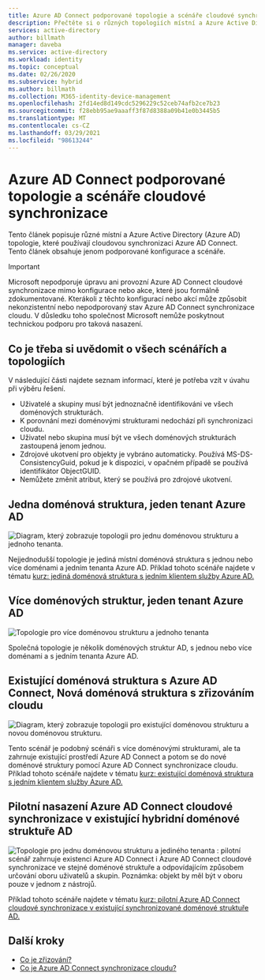 ```yaml
---
title: Azure AD Connect podporované topologie a scénáře cloudové synchronizace
description: Přečtěte si o různých topologiích místní a Azure Active Directory (Azure AD), které používají cloudovou synchronizaci Azure AD Connect.
services: active-directory
author: billmath
manager: daveba
ms.service: active-directory
ms.workload: identity
ms.topic: conceptual
ms.date: 02/26/2020
ms.subservice: hybrid
ms.author: billmath
ms.collection: M365-identity-device-management
ms.openlocfilehash: 2fd14ed8d149cdc5296229c52ceb74afb2ce7b23
ms.sourcegitcommit: f28ebb95ae9aaaff3f87d8388a09b41e0b3445b5
ms.translationtype: MT
ms.contentlocale: cs-CZ
ms.lasthandoff: 03/29/2021
ms.locfileid: "98613244"
---
```

# <a name="azure-ad-connect-cloud-sync-supported-topologies-and-scenarios"></a>Azure AD Connect podporované topologie a scénáře cloudové synchronizace
Tento článek popisuje různé místní a Azure Active Directory (Azure AD) topologie, které používají cloudovou synchronizaci Azure AD Connect. Tento článek obsahuje jenom podporované konfigurace a scénáře.

> [!IMPORTANT]
> Microsoft nepodporuje úpravu ani provozní Azure AD Connect cloudové synchronizace mimo konfigurace nebo akce, které jsou formálně zdokumentované. Kterákoli z těchto konfigurací nebo akcí může způsobit nekonzistentní nebo nepodporovaný stav Azure AD Connect synchronizace cloudu. V důsledku toho společnost Microsoft nemůže poskytnout technickou podporu pro taková nasazení.

## <a name="things-to-remember-about-all-scenarios-and-topologies"></a>Co je třeba si uvědomit o všech scénářích a topologiích
V následující části najdete seznam informací, které je potřeba vzít v úvahu při výběru řešení.

- Uživatelé a skupiny musí být jednoznačně identifikováni ve všech doménových strukturách.
- K porovnání mezi doménovými strukturami nedochází při synchronizaci cloudu.
- Uživatel nebo skupina musí být ve všech doménových strukturách zastoupená jenom jednou.
- Zdrojové ukotvení pro objekty je vybráno automaticky.  Používá MS-DS-ConsistencyGuid, pokud je k dispozici, v opačném případě se používá identifikátor ObjectGUID.
- Nemůžete změnit atribut, který se používá pro zdrojové ukotvení.

## <a name="single-forest-single-azure-ad-tenant"></a>Jedna doménová struktura, jeden tenant Azure AD
![Diagram, který zobrazuje topologii pro jednu doménovou strukturu a jednoho tenanta.](media/tutorial-single-forest/diagram-2.png)

Nejjednodušší topologie je jediná místní doménová struktura s jednou nebo více doménami a jedním tenanta Azure AD.  Příklad tohoto scénáře najdete v tématu [kurz: jediná doménová struktura s jedním klientem služby Azure AD.](tutorial-single-forest.md)


## <a name="multi-forest-single-azure-ad-tenant"></a>Více doménových struktur, jeden tenant Azure AD
![Topologie pro více doménovou strukturu a jednoho tenanta](media/plan-cloud-provisioning-topologies/multi-forest-2.png)

Společná topologie je několik doménových struktur AD, s jednou nebo více doménami a s jedním tenanta Azure AD.  

## <a name="existing-forest-with-azure-ad-connect-new-forest-with-cloud-provisioning"></a>Existující doménová struktura s Azure AD Connect, Nová doménová struktura s zřizováním cloudu
![Diagram, který zobrazuje topologii pro existující doménovou strukturu a novou doménovou strukturu.](media/tutorial-existing-forest/existing-forest-new-forest-2.png)

Tento scénář je podobný scénáři s více doménovými strukturami, ale ta zahrnuje existující prostředí Azure AD Connect a potom se do nové doménové struktury pomocí Azure AD Connect synchronizace cloudu.  Příklad tohoto scénáře najdete v tématu [kurz: existující doménová struktura s jedním klientem služby Azure AD.](tutorial-existing-forest.md)

## <a name="piloting-azure-ad-connect-cloud-sync-in-an-existing-hybrid-ad-forest"></a>Pilotní nasazení Azure AD Connect cloudové synchronizace v existující hybridní doménové struktuře AD
![Topologie pro jednu doménovou strukturu a jediného tenanta ](media/tutorial-migrate-aadc-aadccp/diagram-2.png) : pilotní scénář zahrnuje existenci Azure AD Connect i Azure AD Connect cloudové synchronizace ve stejné doménové struktuře a odpovídajícím způsobem určování oboru uživatelů a skupin. Poznámka: objekt by měl být v oboru pouze v jednom z nástrojů. 

Příklad tohoto scénáře najdete v tématu [kurz: pilotní Azure AD Connect cloudové synchronizace v existující synchronizované doménové struktuře AD.](tutorial-pilot-aadc-aadccp.md)



## <a name="next-steps"></a>Další kroky 

- [Co je zřizování?](what-is-provisioning.md)
- [Co je Azure AD Connect synchronizace cloudu?](what-is-cloud-sync.md)

